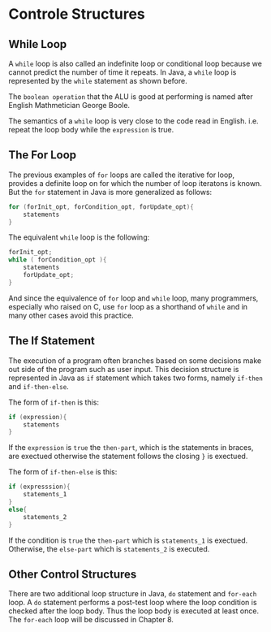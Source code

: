 # Controle Structures

## While Loop
A `while` loop is also called an indefinite loop or conditional loop because we cannot predict the number of time it repeats. In Java, a `while` loop is represented by the `while` statement as shown before.

The `boolean operation` that the ALU is good at performing is named after English Mathmetician George Boole.

The semantics of a `while` loop is very close to the code read in English. i.e. repeat the loop body while the `expression` is true.

## The For Loop
The previous examples of `for` loops are called the iterative for loop, provides a definite loop on for which the number of loop iteratons is known. But the `for` statement in Java is more generalized as follows:

```java
for (forInit_opt, forCondition_opt, forUpdate_opt){
    statements
}
```
The equivalent `while` loop is the following:
```java
forInit_opt;
while ( forCondition_opt ){
    statements
    forUpdate_opt;
}
```

And since the equivalence of `for` loop and `while` loop, many programmers, especially who raised on C, use `for` loop as a shorthand of `while` and in many other cases avoid this practice.

## The If Statement
The execution of a program often branches based on some decisions make out side of the program such as user input. This decision structure is represented in Java as `if` statement which takes two forms, namely `if-then` and `if-then-else`.

The form of `if-then` is this:
```java
if (expression){
    statements
}
```
If the `expression` is `true` the `then-part`, which is the statements in braces, are exectued otherwise the statement follows the closing `}` is exectued.

The form of `if-then-else` is this:
```java
if (expresssion){
    statements_1
}
else{
    statements_2
}
```
If the condition is `true` the `then-part` which is `statements_1` is exectued. Otherwise, the `else-part` which is `statements_2` is executed.

## Other Control Structures
There are two additional loop structure in Java, `do` statement and `for-each` loop. A `do` statement performs a post-test loop where the loop condition is checked after the loop body. Thus the loop body is executed at least once. The `for-each` loop will be discussed in Chapter 8.
